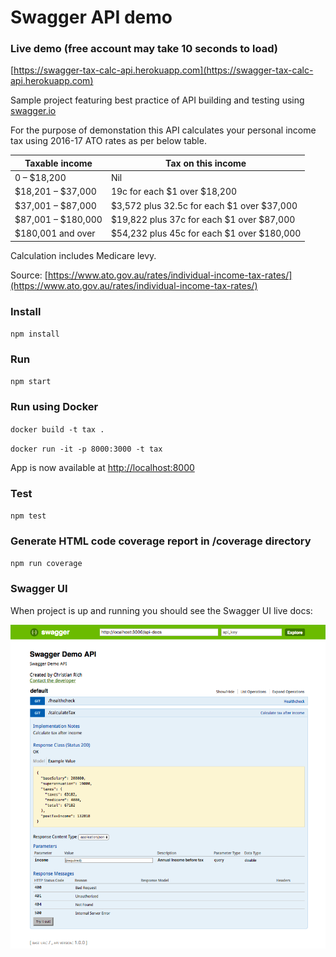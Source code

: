 # Swagger API demo

### Live demo (free account may take 10 seconds to load)
[https://swagger-tax-calc-api.herokuapp.com](https://swagger-tax-calc-api.herokuapp.com)

Sample project featuring best practice of API building and testing using [swagger.io](https://swagger/io)  

For the purpose of demonstation this API calculates your personal income tax using 2016-17 ATO rates as per below table.  

| Taxable income     | Tax on this income                         |
|--------------------|--------------------------------------------|
| 0 – $18,200        | Nil                                        |
| $18,201 – $37,000  | 19c for each $1 over $18,200               |
| $37,001 – $87,000  | $3,572 plus 32.5c for each $1 over $37,000 |
| $87,001 – $180,000 | $19,822 plus 37c for each $1 over $87,000  |
| $180,001 and over  | $54,232 plus 45c for each $1 over $180,000 |

Calculation includes Medicare levy.

Source: [https://www.ato.gov.au/rates/individual-income-tax-rates/](https://www.ato.gov.au/rates/individual-income-tax-rates/)

### Install
 `npm install`
 
### Run  
`npm start`

### Run using Docker
`docker build -t tax .`  

`docker run -it -p 8000:3000 -t tax`  

App is now available at [http://localhost:8000](http://localhost:8000)

### Test
`npm test`

### Generate HTML code coverage report in /coverage directory
`npm run coverage`  

### Swagger UI
When project is up and running you should see the Swagger UI live docs:

![Swagger UI](https://raw.githubusercontent.com/ChristianRich/swagger-api-demo/master/images/swagger.png)
